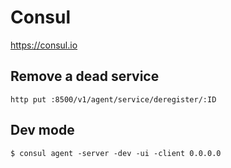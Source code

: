 # Consul

https://consul.io

## Remove a dead service

    http put :8500/v1/agent/service/deregister/:ID

## Dev mode

    $ consul agent -server -dev -ui -client 0.0.0.0

